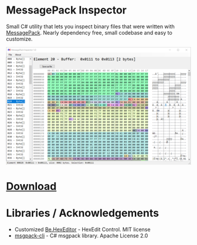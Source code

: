 # MessagePack Inspector

Small C# utility that lets you inspect binary files that were written with [MessagePack](https://msgpack.org). Nearly dependency free, small codebase and easy to customize.

![Preview1](./preview.png)

# [Download](https://github.com/BeamNG/msgpackInspector/releases/download/1.0/msgpackInspector-1.0.zip)

# Libraries / Acknowledgements
 * Customized [Be.HexEditor](https://sourceforge.net/projects/hexbox/) - HexEdit Control. MIT license
 * [msgpack-cli](https://github.com/msgpack/msgpack-cli) - C# msgpack library. Apache License 2.0
